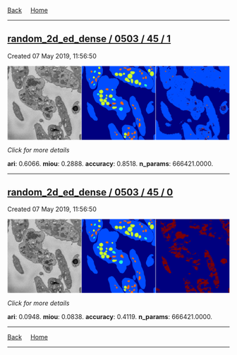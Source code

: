 
[Back](..)&nbsp;&nbsp;&nbsp;&nbsp;&nbsp;[Home](https://leapmanlab.github.io/snapshots)

---

<div class="summary"><a href="1"><h2>random_2d_ed_dense / 0503 / 45 / 1</h2></a><p>Created 07 May 2019, 11:56:50
</p><a href="1"><img src="1/media/summary.png" align="center"></a><p>
<i>Click for more details</i>
</p></div>

**ari**: 0.6066. **miou**: 0.2888. **accuracy**: 0.8518. **n_params**: 666421.0000. 

---

<div class="summary"><a href="0"><h2>random_2d_ed_dense / 0503 / 45 / 0</h2></a><p>Created 07 May 2019, 11:56:50
</p><a href="0"><img src="0/media/summary.png" align="center"></a><p>
<i>Click for more details</i>
</p></div>

**ari**: 0.0948. **miou**: 0.0838. **accuracy**: 0.4119. **n_params**: 666421.0000. 

---

[Back](..)&nbsp;&nbsp;&nbsp;&nbsp;&nbsp;[Home](https://leapmanlab.github.io/snapshots)

---